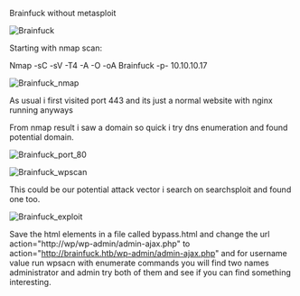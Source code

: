 Brainfuck without metasploit

![Brainfuck](https://user-images.githubusercontent.com/55708909/91796691-77c8d780-ec3e-11ea-8d94-f68ebcbc94d0.png)

Starting with nmap scan:

Nmap -sC -sV -T4 -A -O -oA Brainfuck -p- 10.10.10.17

![Brainfuck_nmap](https://user-images.githubusercontent.com/55708909/91796807-b78fbf00-ec3e-11ea-80b9-8905a6fa85a9.png)

As usual i first visited port 443 and its just a normal website with nginx running anyways 

From nmap result i saw a domain so quick i try dns enumeration and found potential domain.

![Brainfuck_port_80](https://user-images.githubusercontent.com/55708909/91797038-384ebb00-ec3f-11ea-9c5b-a81fce7ba049.png)

![Brainfuck_wpscan](https://user-images.githubusercontent.com/55708909/91797030-338a0700-ec3f-11ea-8d25-8356424f9780.png)

This could be our potential attack vector i search on searchsploit and found one too.

![Brainfuck_exploit](https://user-images.githubusercontent.com/55708909/91797256-be6b0180-ec3f-11ea-9b31-9bb18827bf6f.png)

Save the html elements in a file called bypass.html and change the url action="http://wp/wp-admin/admin-ajax.php" to action="http://brainfuck.htb/wp-admin/admin-ajax.php" and for username value run wpsacn with enumerate commands you
will find two names administrator and admin try both of them and see if you can find something interesting.
